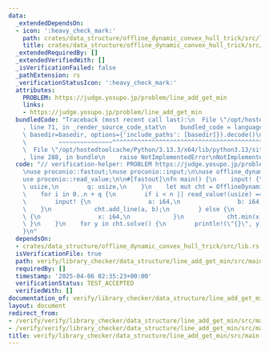 ```yaml
---
data:
  _extendedDependsOn:
  - icon: ':heavy_check_mark:'
    path: crates/data_structure/offline_dynamic_convex_hull_trick/src/lib.rs
    title: crates/data_structure/offline_dynamic_convex_hull_trick/src/lib.rs
  _extendedRequiredBy: []
  _extendedVerifiedWith: []
  _isVerificationFailed: false
  _pathExtension: rs
  _verificationStatusIcon: ':heavy_check_mark:'
  attributes:
    PROBLEM: https://judge.yosupo.jp/problem/line_add_get_min
    links:
    - https://judge.yosupo.jp/problem/line_add_get_min
  bundledCode: "Traceback (most recent call last):\n  File \"/opt/hostedtoolcache/Python/3.13.3/x64/lib/python3.13/site-packages/onlinejudge_verify/documentation/build.py\"\
    , line 71, in _render_source_code_stat\n    bundled_code = language.bundle(stat.path,\
    \ basedir=basedir, options={'include_paths': [basedir]}).decode()\n          \
    \         ~~~~~~~~~~~~~~~^^^^^^^^^^^^^^^^^^^^^^^^^^^^^^^^^^^^^^^^^^^^^^^^^^^^^^^^^^^^^^^^^^\n\
    \  File \"/opt/hostedtoolcache/Python/3.13.3/x64/lib/python3.13/site-packages/onlinejudge_verify/languages/rust.py\"\
    , line 288, in bundle\n    raise NotImplementedError\nNotImplementedError\n"
  code: "// verification-helper: PROBLEM https://judge.yosupo.jp/problem/line_add_get_min\n\
    \nuse proconio::fastout;\nuse proconio::input;\n\nuse offline_dynamic_convex_hull_trick::OfflineDynamicConvexHullTrick;\n\
    use proconio::read_value;\n\n#[fastout]\nfn main() {\n    input! {\n        n:\
    \ usize,\n        q: usize,\n    }\n    let mut cht = OfflineDynamicConvexHullTrick::new();\n\
    \    for i in 0..n + q {\n        if i < n || read_value!(usize) == 0 {\n    \
    \        input! {\n                a: i64,\n                b: i64,\n        \
    \    }\n            cht.add_line(a, b);\n        } else {\n            input!\
    \ {\n                x: i64,\n            }\n            cht.min(x);\n       \
    \ }\n    }\n    for y in cht.solve() {\n        println!(\"{}\", y);\n    }\n\
    }\n"
  dependsOn:
  - crates/data_structure/offline_dynamic_convex_hull_trick/src/lib.rs
  isVerificationFile: true
  path: verify/library_checker/data_structure/line_add_get_min/src/main.rs
  requiredBy: []
  timestamp: '2025-04-06 02:35:23+00:00'
  verificationStatus: TEST_ACCEPTED
  verifiedWith: []
documentation_of: verify/library_checker/data_structure/line_add_get_min/src/main.rs
layout: document
redirect_from:
- /verify/verify/library_checker/data_structure/line_add_get_min/src/main.rs
- /verify/verify/library_checker/data_structure/line_add_get_min/src/main.rs.html
title: verify/library_checker/data_structure/line_add_get_min/src/main.rs
---
```

